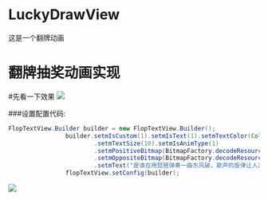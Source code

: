 # LuckyDrawView
这是一个翻牌动画


翻牌抽奖动画实现
====


#先看一下效果
![](https://img-blog.csdn.net/20180520153858920)
  
###设置配置代码:
```Java
FlopTextView.Builder builder = new FlopTextView.Builder();
                builder.setmIsCustom(1).setmIsText(1).setmTextColor(Color.RED)
                        .setmTextSize(10).setmIsAnimType(1)
                        .setmPositiveBitmap(BitmapFactory.decodeResource(getResources(),R.mipmap.flop_03))
                        .setmOppositeBitmap(BitmapFactory.decodeResource(getResources(),R.mipmap.flop_04))
                        .setmText("是谁在用琵琶弹奏一曲东风破，歌声的旋律让人沉醉。今天头条新闻是高利贷3万要还800万。我只想默默的说一句，老妹，你牛啊。");
                flopTextView.setConfig(builder);
```

![](http://www.baidu.com/img/bdlogo.gif)

